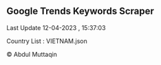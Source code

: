

## Google Trends Keywords Scraper 
 
Last Update 12-04-2023 , 15:37:03

Country List :
VIETNAM.json



© Abdul Muttaqin 
